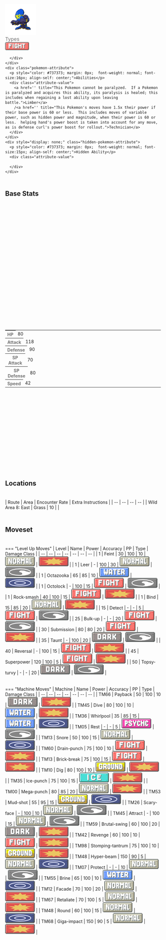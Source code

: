 <div class="pokemon-attribute-container">
  <img src="../../img/pokemon/grapploct.png" width="100"/>

  <div style="display: grid; grid-template-rows: 1fr 1fr 1fr; row-gap: 0.5rem;">
    <div class="pokemon-attribute">
      <p style="color: #737373; margin: 0px; font-weight: normal; font-size: 16px; align-self: center;">Types</p>
      <div class="attribute-value" style="column-gap: 0.5rem;">
        <img src='../../img/types/fighting.png' style='width: 77px; height: 26px;'/>
        
      </div>
    </div>
    <div class="pokemon-attribute">
      <p style="color: #737373; margin: 0px;  font-weight: normal; font-size:16px; align-self: center;">Abilities</p>
      <div class="attribute-value">
        <a href='' title="This Pokemon cannot be paralyzed.  If a Pokemon is paralyzed and acquires this ability, its paralysis is healed; this includes when regaining a lost ability upon leaving battle.">Limber</a>
        /<a href='' title="This Pokemon's moves have 1.5x their power if their base power is 60 or less.  This includes moves of variable power, such as hidden power and magnitude, when their power is 60 or less.  helping hand's power boost is taken into account for any move, as is defense curl's power boost for rollout.">Technician</a>
      </div>
    </div>
    <div style="display: none;" class="hidden-pokemon-attribute">
      <p style="color: #737373; margin: 0px;  font-weight: normal; font-size:15px; align-self: center;">Hidden Ability</p>
      <div class="attribute-value">
        
      </div>
    </div>
  </div>
</div>

## Base Stats
<table style="width: 100%">
  <tbody style="width: 100%;">
    <tr style="display: flex; align-items: center;">
      <th style="color: #737373;" >HP</th>
      <td style="border-top: none; width: 70px">80</td>
      <td style="width: 100%; min-width: 450px; border-top: none;">
        <div style="width: 31%;" class="ranking-bar rank-4">
        </div>
      </td>
    </tr>
    <tr style="display: flex; align-items: center;">
      <th style="color: #737373;">Attack</th>
      <td style="border-top: none; width: 70px">118</td>
      <td style="width: 100%; min-width: 450px; border-top: none;">
        <div style="width: 46%;" class="ranking-bar rank-5">
        </div>
      </td>
    </tr>
    <tr style="display: flex; align-items: center;">
      <th style="color: #737373;">Defense</th>
      <td style="border-top: none; width: 70px">90</td>
      <td style="width: 100%; min-width: 450px; border-top: none;">
        <div style="width: 35%;" class="ranking-bar rank-4">
        </div>
      </td>
    </tr>
    <tr style="display: flex; align-items: center;">
      <th style="color: #737373;">SP Attack</th>
      <td style="border-top: none; width: 70px">70</td>
      <td style="width: 100%; min-width: 450px; border-top: none;">
        <div style="width: 27%;" class="ranking-bar rank-3">
        </div>
      </td>
    </tr>
    <tr style="display: flex; align-items: center;">
      <th style="color: #737373;">SP Defense</th>
      <td style="border-top: none; width: 70px">80</td>
      <td style="width: 100%; min-width: 450px; border-top: none;">
        <div style="width: 31%;" class="ranking-bar rank-4">
        </div>
      </td>
    </tr>
    <tr style="display: flex; align-items: center;">
      <th style="color: #737373;">Speed</th>
      <td style="border-top: none; width: 70px">42</td>
      <td style="width: 100%; min-width: 450px; border-top: none;">
        <div style="width: 16%;" class="ranking-bar rank-2">
        </div>
      </td>
    </tr>
  </tbody>
</table>



## Locations
| Route | Area | Encounter Rate | Extra Instructions |
        | -- | -- | -- | -- |
        	| Wild Area 8: East | Grass | 10 |  |

        

## Moveset

=== "Level Up Moves"
    | Level | Name | Power | Accuracy | PP | Type | Damage Class |
        | -- | -- | -- | -- | -- | -- | -- |
        	| 1 | Feint | 30 | 100 | 10 | ![normal](../img/types/normal.png) | ![physical](../img/types/physical.png) |
	| 1 | Leer | - | 100 | 30 | ![normal](../img/types/normal.png) | ![status](../img/types/status.png) |
	| 1 | Octazooka | 65 | 85 | 10 | ![water](../img/types/water.png) | ![special](../img/types/special.png) |
	| 1 | Octolock | - | 100 | 15 | ![fighting](../img/types/fighting.png) | ![status](../img/types/status.png) |
	| 1 | Rock-smash | 40 | 100 | 15 | ![fighting](../img/types/fighting.png) | ![physical](../img/types/physical.png) |
	| 1 | Bind | 15 | 85 | 20 | ![normal](../img/types/normal.png) | ![physical](../img/types/physical.png) |
	| 15 | Detect | - | - | 5 | ![fighting](../img/types/fighting.png) | ![status](../img/types/status.png) |
	| 25 | Bulk-up | - | - | 20 | ![fighting](../img/types/fighting.png) | ![status](../img/types/status.png) |
	| 30 | Submission | 80 | 80 | 20 | ![fighting](../img/types/fighting.png) | ![physical](../img/types/physical.png) |
	| 35 | Taunt | - | 100 | 20 | ![dark](../img/types/dark.png) | ![status](../img/types/status.png) |
	| 40 | Reversal | - | 100 | 15 | ![fighting](../img/types/fighting.png) | ![physical](../img/types/physical.png) |
	| 45 | Superpower | 120 | 100 | 5 | ![fighting](../img/types/fighting.png) | ![physical](../img/types/physical.png) |
	| 50 | Topsy-turvy | - | - | 20 | ![dark](../img/types/dark.png) | ![status](../img/types/status.png) |

        

=== "Machine Moves"
    | Machine | Name | Power | Accuracy | PP | Type | Damage Class |
        | -- | -- | -- | -- | -- | -- | -- |
        	| TM66 | Payback | 50 | 100 | 10 | ![dark](../img/types/dark.png) | ![physical](../img/types/physical.png) |
	| TM45 | Dive | 80 | 100 | 10 | ![water](../img/types/water.png) | ![physical](../img/types/physical.png) |
	| TM36 | Whirlpool | 35 | 85 | 15 | ![water](../img/types/water.png) | ![special](../img/types/special.png) |
	| TM05 | Rest | - | - | 5 | ![psychic](../img/types/psychic.png) | ![status](../img/types/status.png) |
	| TM13 | Snore | 50 | 100 | 15 | ![normal](../img/types/normal.png) | ![special](../img/types/special.png) |
	| TM60 | Drain-punch | 75 | 100 | 10 | ![fighting](../img/types/fighting.png) | ![physical](../img/types/physical.png) |
	| TM13 | Brick-break | 75 | 100 | 15 | ![fighting](../img/types/fighting.png) | ![physical](../img/types/physical.png) |
	| TM10 | Dig | 80 | 100 | 10 | ![ground](../img/types/ground.png) | ![physical](../img/types/physical.png) |
	| TM35 | Ice-punch | 75 | 100 | 15 | ![ice](../img/types/ice.png) | ![physical](../img/types/physical.png) |
	| TM00 | Mega-punch | 80 | 85 | 20 | ![normal](../img/types/normal.png) | ![physical](../img/types/physical.png) |
	| TM53 | Mud-shot | 55 | 95 | 15 | ![ground](../img/types/ground.png) | ![special](../img/types/special.png) |
	| TM26 | Scary-face | - | 100 | 10 | ![normal](../img/types/normal.png) | ![status](../img/types/status.png) |
	| TM45 | Attract | - | 100 | 15 | ![normal](../img/types/normal.png) | ![status](../img/types/status.png) |
	| TM59 | Brutal-swing | 60 | 100 | 20 | ![dark](../img/types/dark.png) | ![physical](../img/types/physical.png) |
	| TM42 | Revenge | 60 | 100 | 10 | ![fighting](../img/types/fighting.png) | ![physical](../img/types/physical.png) |
	| TM98 | Stomping-tantrum | 75 | 100 | 10 | ![ground](../img/types/ground.png) | ![physical](../img/types/physical.png) |
	| TM48 | Hyper-beam | 150 | 90 | 5 | ![normal](../img/types/normal.png) | ![special](../img/types/special.png) |
	| TM07 | Protect | - | - | 10 | ![normal](../img/types/normal.png) | ![status](../img/types/status.png) |
	| TM55 | Brine | 65 | 100 | 10 | ![water](../img/types/water.png) | ![special](../img/types/special.png) |
	| TM12 | Facade | 70 | 100 | 20 | ![normal](../img/types/normal.png) | ![physical](../img/types/physical.png) |
	| TM67 | Retaliate | 70 | 100 | 5 | ![normal](../img/types/normal.png) | ![physical](../img/types/physical.png) |
	| TM48 | Round | 60 | 100 | 15 | ![normal](../img/types/normal.png) | ![special](../img/types/special.png) |
	| TM68 | Giga-impact | 150 | 90 | 5 | ![normal](../img/types/normal.png) | ![physical](../img/types/physical.png) |

        
